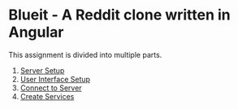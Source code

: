 # Blueit - A Reddit clone written in Angular

This assignment is divided into multiple parts.

1. [Server Setup](1_server_setup.md)
1. [User Interface Setup](2_ui_setup.md)
1. [Connect to Server](3_connect_to_server.md)
1. [Create Services](4_create_services.md)
